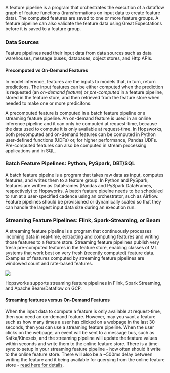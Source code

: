 

A feature pipeline is a program that orchestrates the execution of a dataflow graph of feature functions (transformations on input data to create feature data). The computed features are saved to one or more feature groups. A feature pipeline can also validate the feature data using Great Expectations before it is saved to a feature group.

### Data Sources

Feature pipelines read their input data from data sources such as data warehouses, message buses, databases, object stores, and Http APIs. 


#### Precomputed vs On-Demand Features

In model inference, features are the inputs to models that, in turn, return predictions. The input features can be either computed when the prediction is requested (an *on-demand feature*) or *pre-computed* in a feature pipeline, stored in the feature store, and then retrieved from the feature store when needed to make one or more predicitons.

A precomputed feature is computed in a batch feature pipeline or a streaming feature pipeline. An on-demand feature is used in an online inference pipeline and it can only be computed at request-time, because the data used to compute it is only available at request-time. In Hopsworks, both precomputed and on-demand features can be computed in Python user-defined functions (UDFs) or, for higher performance, Pandas UDFs. Pre-computed features can also be computed in stream processing applications and in SQL. 

### Batch Feature Pipelines: Python, PySpark, DBT/SQL

A batch feature pipelne is a program that takes raw data as input, computes features, and writes them to a feature group. In Python and PySpark, features are written as DataFrames (Pandas and PySpark DataFrames, respectively) to Hopsworks. A batch feature pipelne needs to be scheduled to run at a user-specified cadence using an orchestrator, such as Airflow. Feature pipelines should be provisioned or dynamically scaled so that they can handle the largest input data size during an execution run.

### Streaming Feature Pipelines: Flink, Spark-Streaming, or Beam
‍A streaming feature pipeline is a program that continuously processes incoming data in real-time, extracting and computing features and writing those features to a feature store. Streaming feature pipelines publish very fresh pre-computed features in the feature store, enabling classes of ML systems that work best on very fresh (recently computed) feature data. Examples of features computed by streaming feature pipelines are windowed count and rate-based features. 


<img src="../../../../assets/images/concepts/fs/streaming_feature_pipeline.svg">

Hopsworks supports streaming feature pipelines in Flink, Spark Streaming, and Apache Beam/Dataflow on GCP.

#### Streaming features versus On-Demand Features

When the input data to compute a feature is only available at request-time, then you need an on-demand feature. However, may you want a feature such as how many times a user has clicked on a webpage in the last 30 seconds, then you can use a streaming feature pipeline. When the user clicks on the webpage, an event will be sent to a message bus, such as Kafka/Kineseis, and the streaming pipeline will update the feature values within seconds and write them to the online feature store. There is a time-sync to setup in your streaming feature pipeline - how often should it write to the online feature store. There will also be a ~500ms delay between writing the feature and it being available for querying from the online feature store - <a href="https://www.hopsworks.ai/post/hopsworks-online-feature-store-fast-access-to-feature-data-for-ai-applications">read here for details</a>.